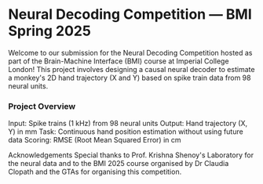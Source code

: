 # Neural Decoding Competition — BMI Spring 2025

Welcome to our submission for the Neural Decoding Competition hosted as part of the Brain-Machine Interface (BMI) course at Imperial College London!
This project involves designing a causal neural decoder to estimate a monkey's 2D hand trajectory (X and Y) based on spike train data from 98 neural units.

### Project Overview
<list>
Input: Spike trains (1 kHz) from 98 neural units
Output: Hand trajectory (X, Y) in mm
Task: Continuous hand position estimation without using future data
Scoring: RMSE (Root Mean Squared Error) in cm
</list>

Acknowledgements
Special thanks to Prof. Krishna Shenoy's Laboratory for the neural data and to the BMI 2025 course organised by Dr Claudia Clopath and the GTAs for organising this competition.

